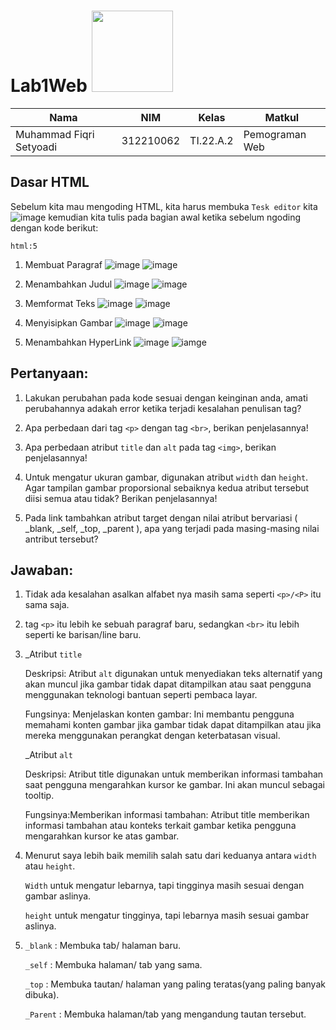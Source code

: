 # Lab1Web               <image src=https://c4.wallpaperflare.com/wallpaper/408/322/548/html5-hypertext-markup-language-logo-html-5-illustration-wallpaper-preview.jpg width="130px">

|**Nama**|**NIM**|**Kelas**|**Matkul**|
|----|---|-----|------|
|Muhammad Fiqri Setyoadi|312210062|TI.22.A.2|Pemograman Web|

## Dasar HTML
Sebelum kita mau mengoding HTML, kita harus membuka ``Tesk editor`` kita
![image](SS/vscode.png)
kemudian kita tulis pada bagian awal ketika sebelum ngoding dengan kode berikut:
```
html:5
```
1. Membuat Paragraf
![image](SS/code1.png)
![image](SS/Code1-a.png)

2. Menambahkan Judul
![image](SS/code2.png)
![image](SS/Code2-a.png)

3. Memformat Teks
![image](SS/Code3.png)
![image](SS/code3-a.png)

4. Menyisipkan Gambar
![image](SS/Code4.png)
![image](SS/code4-a.png)

5. Menambahkan HyperLink
![image](SS/code5.png)
![iamge](SS/code5-a.png)

## Pertanyaan:

1. Lakukan perubahan pada kode sesuai dengan keinginan anda, amati perubahannya adakah
error ketika terjadi kesalahan penulisan tag?

2. Apa perbedaan dari tag ``<p>`` dengan tag ``<br>``, berikan penjelasannya!

3. Apa perbedaan atribut ``title`` dan ``alt`` pada tag ``<img>``, berikan penjelasannya!

4. Untuk mengatur ukuran gambar, digunakan atribut ``width`` dan ``height``. Agar tampilan gambar
proporsional sebaiknya kedua atribut tersebut diisi semua atau tidak? Berikan penjelasannya!

5. Pada link tambahkan atribut target dengan nilai atribut bervariasi ( _blank, _self, _top,
_parent ), apa yang terjadi pada masing-masing nilai antribut tersebut?

## Jawaban:

1. Tidak ada kesalahan asalkan alfabet nya masih sama seperti ``<p>/<P>`` itu sama saja.

2. tag ``<p>`` itu lebih ke sebuah paragraf baru, sedangkan ``<br>`` itu lebih seperti ke barisan/line baru.

3. _Atribut ``title``

    Deskripsi: Atribut ``alt`` digunakan untuk menyediakan teks alternatif yang akan muncul jika gambar tidak dapat ditampilkan atau saat pengguna menggunakan teknologi bantuan seperti pembaca layar.
    
    Fungsinya: Menjelaskan konten gambar: Ini membantu pengguna memahami konten gambar jika gambar tidak dapat ditampilkan atau jika mereka menggunakan perangkat dengan keterbatasan visual.

    _Atribut ``alt``

    Deskripsi: Atribut title digunakan untuk memberikan informasi tambahan saat pengguna mengarahkan kursor ke gambar. Ini akan muncul sebagai tooltip.

    Fungsinya:Memberikan informasi tambahan: Atribut title memberikan informasi tambahan atau konteks terkait gambar ketika pengguna mengarahkan kursor ke atas gambar.

4. Menurut saya lebih baik memilih salah satu dari keduanya antara ``width`` atau ``height``.

    ``Width`` untuk mengatur lebarnya, tapi tingginya masih sesuai dengan gambar aslinya.
    
    ``height`` untuk mengatur tingginya, tapi lebarnya masih sesuai gambar aslinya.

5. ``_blank``   : Membuka tab/ halaman baru.

    ``_self``   : Membuka halaman/ tab yang sama.

    ``_top``    : Membuka tautan/ halaman yang paling teratas(yang paling banyak dibuka).

    ``_Parent`` : Membuka halaman/tab yang mengandung tautan tersebut.



